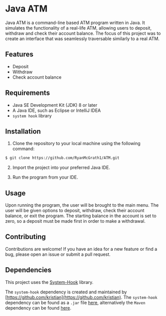 # Java ATM

Java ATM is a command-line based ATM program written in Java. It simulates the functionality of a real-life ATM, allowing users to deposit, withdraw and check their account balance. The focus of this project was to create an interface that was seamlessly traversable similarly to a real ATM.

## Features

- Deposit
- Withdraw
- Check account balance


## Requirements

- Java SE Development Kit (JDK) 8 or later
- A Java IDE, such as Eclipse or IntelliJ IDEA
- `system hook` library

## Installation

1. Clone the repository to your local machine using the following command:

```sh 
$ git clone https://github.com/RyanMcGrath1/ATM.git

```

2. Import the project into your preferred Java IDE.

3. Run the program from your IDE.

## Usage

Upon running the program, the user will be brought to the main menu. The user will be given options to deposit, withdraw, check their account balance, or exit the program. The starting balance in the account is set to zero, so a deposit must be made first in order to make a withdrawal.

## Contributing

Contributions are welcome! If you have an idea for a new feature or find a bug, please open an issue or submit a pull request.

## Dependencies

This project uses the [System-Hook](https://github.com/kristian/system-hook) library. 

The `system-hook` dependency is created and maintained by [https://github.com/kristian](https://github.com/kristian). The ``system-hook`` dependency can be found as a `.jar` file [here](https://github.com/kristian/system-hook/releases), alternatively the `Maven` dependency can be found [here](https://github.com/kristian/system-hook#maven-dependency).
